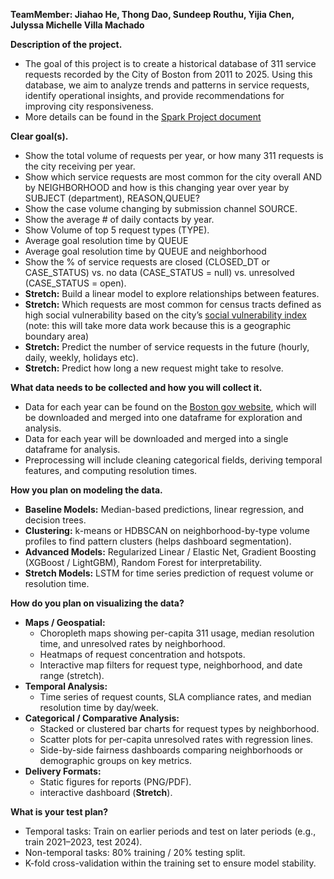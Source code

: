**TeamMember: Jiahao He, Thong Dao, Sundeep Routhu, Yijia Chen, Julyssa Michelle Villa Machado**

**Description of the project.**

- The goal of this project is to create a historical database of 311 service requests recorded by the City of Boston from 2011 to 2025. Using this database, we aim to analyze trends and patterns in service requests, identify operational insights, and provide recommendations for improving city responsiveness.
- More details can be found in the [Spark Project document](https://docs.google.com/document/d/1-a7IIj5K5v1mcdvi0_cUSYJpfFmZ9QJmsYikYGl3bJ4/edit?tab=t.0)

**Clear goal(s).**

- Show the total volume of requests per year, or how many 311 requests is the city receiving per year.
- Show which service requests are most common for the city overall AND by NEIGHBORHOOD and how is this changing year over year by SUBJECT (department), REASON,QUEUE?
- Show the case volume changing by submission channel SOURCE.
- Show the average # of daily contacts by year.
- Show Volume of top 5 request types (TYPE).
- Average goal resolution time by QUEUE
- Average goal resolution time by QUEUE and neighborhood
- Show the % of service requests are closed (CLOSED_DT or CASE_STATUS) vs. no data (CASE_STATUS = null) vs. unresolved (CASE_STATUS = open).
- **Stretch:** Build a linear model to explore relationships between features.
- **Stretch:** Which requests are most common for census tracts defined as high social vulnerability based on the city’s [social vulnerability index](https://data.boston.gov/dataset/climate-ready-boston-social-vulnerability) (note: this will take more data work because this is a geographic boundary area)
- **Stretch:** Predict the number of service requests in the future (hourly, daily, weekly, holidays etc).
- **Stretch:** Predict how long a new request might take to resolve.

**What data needs to be collected and how you will collect it.**

- Data for each year can be found on the [Boston gov website](<https://data.boston.gov/dataset/311-service-requests>), which will be downloaded and merged into one dataframe for exploration and analysis.
- Data for each year will be downloaded and merged into a single dataframe for analysis.
- Preprocessing will include cleaning categorical fields, deriving temporal features, and computing resolution times.

**How you plan on modeling the data.**

- **Baseline Models:** Median-based predictions, linear regression, and decision trees.
- **Clustering:** k-means or HDBSCAN on neighborhood-by-type volume profiles to find pattern clusters (helps dashboard segmentation).
- **Advanced Models:** Regularized Linear / Elastic Net, Gradient Boosting (XGBoost / LightGBM), Random Forest for interpretability.
- **Stretch Models:** LSTM for time series prediction of request volume or resolution time.

**How do you plan on visualizing the data?**

- **Maps / Geospatial:**
  - Choropleth maps showing per-capita 311 usage, median resolution time, and unresolved rates by neighborhood.
  - Heatmaps of request concentration and hotspots.
  - Interactive map filters for request type, neighborhood, and date range (stretch).
- **Temporal Analysis:**
  - Time series of request counts, SLA compliance rates, and median resolution time by day/week.
- **Categorical / Comparative Analysis:**
  - Stacked or clustered bar charts for request types by neighborhood.
  - Scatter plots for per-capita unresolved rates with regression lines.
  - Side-by-side fairness dashboards comparing neighborhoods or demographic groups on key metrics.
- **Delivery Formats:**
  - Static figures for reports (PNG/PDF).
  - interactive dashboard (**Stretch**).

**What is your test plan?**

- Temporal tasks: Train on earlier periods and test on later periods (e.g., train 2021–2023, test 2024).
- Non-temporal tasks: 80% training / 20% testing split.
- K-fold cross-validation within the training set to ensure model stability.